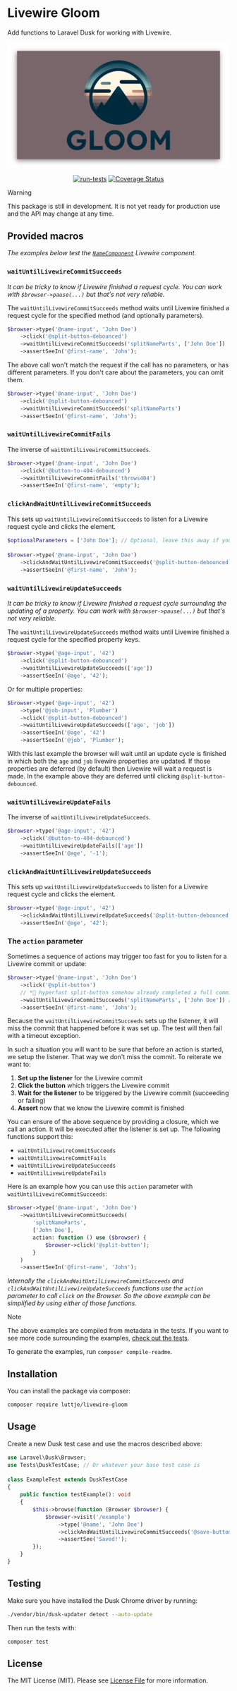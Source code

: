 # Livewire Gloom

Add functions to Laravel Dusk for working with Livewire.

<div align="center">

![Livewire Gloom](banner.png)

[![run-tests](https://github.com/luttje/livewire-gloom/actions/workflows/run-tests.yml/badge.svg)](https://github.com/luttje/livewire-gloom/actions/workflows/run-tests.yml)
[![Coverage Status](https://coveralls.io/repos/github/luttje/livewire-gloom/badge.svg?branch=main)](https://coveralls.io/github/luttje/livewire-gloom?branch=main)

</div>

> [!Warning]
> This package is still in development. It is not yet ready for production use and the API may change at any time.

## Provided macros

*The examples below test the [`NameComponent`](tests/Browser/Fixtures/NameComponent.php) Livewire component.*

<!-- #EXAMPLES_START -->
<!--
WARNING!

The contents up until #EXAMPLES_END are auto-generated based on attributes
in the tests.

Do not edit this section manually or your changes will be overwritten.
-->

### `waitUntilLivewireCommitSucceeds`

*It can be tricky to know if Livewire finished a request cycle. You can work
with `$browser->pause(...)` but that's not very reliable.*

The `waitUntilLivewireCommitSucceeds` method waits until Livewire finished a
request cycle for the specified method (and optionally parameters).

```php
$browser->type('@name-input', 'John Doe')
    ->click('@split-button-debounced')
    ->waitUntilLivewireCommitSucceeds('splitNameParts', ['John Doe'])
    ->assertSeeIn('@first-name', 'John');
```

The above call won't match the request if the call has no parameters,
or has different parameters. If you don't care about the parameters,
you can omit them.

```php
$browser->type('@name-input', 'John Doe')
    ->click('@split-button-debounced')
    ->waitUntilLivewireCommitSucceeds('splitNameParts')
    ->assertSeeIn('@first-name', 'John');
```

### `waitUntilLivewireCommitFails`

The inverse of `waitUntilLivewireCommitSucceeds`.

```php
$browser->type('@name-input', 'John Doe')
    ->click('@button-to-404-debounced')
    ->waitUntilLivewireCommitFails('throws404')
    ->assertSeeIn('@first-name', 'empty');
```

### `clickAndWaitUntilLivewireCommitSucceeds`

This sets up `waitUntilLivewireCommitSucceeds` to listen for a Livewire request
cycle and clicks the element.

```php
$optionalParameters = ['John Doe']; // Optional, leave this away if you don't have parameters or wish to match any parameters

$browser->type('@name-input', 'John Doe')
    ->clickAndWaitUntilLivewireCommitSucceeds('@split-button-debounced', 'splitNameParts', $optionalParameters)
    ->assertSeeIn('@first-name', 'John');
```

### `waitUntilLivewireUpdateSucceeds`

*It can be tricky to know if Livewire finished a request cycle surrounding the
updating of a property. You can work with `$browser->pause(...)` but that's not
very reliable.*

The `waitUntilLivewireUpdateSucceeds` method waits until Livewire finished a
request cycle for the specified property keys.

```php
$browser->type('@age-input', '42')
    ->click('@split-button-debounced')
    ->waitUntilLivewireUpdateSucceeds(['age'])
    ->assertSeeIn('@age', '42');
```

Or for multiple properties:

```php
$browser->type('@age-input', '42')
    ->type('@job-input', 'Plumber')
    ->click('@split-button-debounced')
    ->waitUntilLivewireUpdateSucceeds(['age', 'job'])
    ->assertSeeIn('@age', '42')
    ->assertSeeIn('@job', 'Plumber');
```

With this last example the browser will wait until an update cycle is finished
in which both the `age` and `job` livewire properties are updated.
If those properties are deferred (by default) then Livewire will wait
a request is made.
In the example above they are deferred until clicking `@split-button-debounced`.

### `waitUntilLivewireUpdateFails`

The inverse of `waitUntilLivewireUpdateSucceeds`.

```php
$browser->type('@age-input', '42')
    ->click('@button-to-404-debounced')
    ->waitUntilLivewireUpdateFails(['age'])
    ->assertSeeIn('@age', '-1');
```

### `clickAndWaitUntilLivewireUpdateSucceeds`

This sets up `waitUntilLivewireUpdateSucceeds` to listen for a Livewire request
cycle and clicks the element.

```php
$browser->type('@age-input', '42')
    ->clickAndWaitUntilLivewireUpdateSucceeds('@split-button-debounced', ['age'])
    ->assertSeeIn('@age', '42');
```

### The `action` parameter

Sometimes a sequence of actions may trigger too fast for you to listen for a
Livewire commit or update:

```php
$browser->type('@name-input', 'John Doe')
    ->click('@split-button')
    // *🚀 hyperfast split-button somehow already completed a full commit here*
    ->waitUntilLivewireCommitSucceeds('splitNameParts', ['John Doe']) // test fails here due to timeout
    ->assertSeeIn('@first-name', 'John');
```

Because the `waitUntilLivewireCommitSucceeds` sets up the listener, it will
miss the commit that happened before it was set up. The test will then fail
with a timeout exception.

In such a situation you will want to be sure that before an action is started,
we setup the listener. That way we don't miss the commit. To reiterate we want
to:

1. **Set up the listener** for the Livewire commit
2. **Click the button** which triggers the Livewire commit
3. **Wait for the listener** to be triggered by the Livewire commit (succeeding or failing)
4. **Assert** now that we know the Livewire commit is finished

You can ensure of the above sequence by providing a closure, which we call an
action. It will be executed after the listener is set up.
The following functions support this:

- `waitUntilLivewireCommitSucceeds`
- `waitUntilLivewireCommitFails`
- `waitUntilLivewireUpdateSucceeds`
- `waitUntilLivewireUpdateFails`

Here is an example how you can use this `action` parameter with
`waitUntilLivewireCommitSucceeds`:

```php
$browser->type('@name-input', 'John Doe')
    ->waitUntilLivewireCommitSucceeds(
        'splitNameParts',
        ['John Doe'],
        action: function () use ($browser) {
            $browser->click('@split-button');
        }
    )
    ->assertSeeIn('@first-name', 'John');
```

*Internally the `clickAndWaitUntilLivewireCommitSucceeds` and
`clickAndWaitUntilLivewireUpdateSucceeds` functions use the `action` parameter
to call `click` on the Browser. So the above example can be simplified by using
either of those functions.*

<!-- #EXAMPLES_END -->

> [!Note]
> The above examples are compiled from metadata in the tests. If you want to see 
> more code surrounding the examples,
> [check out the tests](tests/Browser/ReadmeExamplesTest.php).
>
> To generate the examples, run `composer compile-readme`.

## Installation

You can install the package via composer:

```bash
composer require luttje/livewire-gloom
```

## Usage

Create a new Dusk test case and use the macros described above:

```php
use Laravel\Dusk\Browser;
use Tests\DuskTestCase; // Or whatever your base test case is

class ExampleTest extends DuskTestCase
{
    public function testExample(): void
    {
        $this->browse(function (Browser $browser) {
            $browser->visit('/example')
                ->type('@name', 'John Doe')
                ->clickAndWaitUntilLivewireCommitSucceeds('@save-button', 'save')
                ->assertSee('Saved!');
        });
    }
}
```

## Testing

Make sure you have installed the Dusk Chrome driver by running:

```bash
./vendor/bin/dusk-updater detect --auto-update
```

Then run the tests with:

```bash
composer test
```

## License

The MIT License (MIT). Please see [License File](LICENSE.md) for more information.
